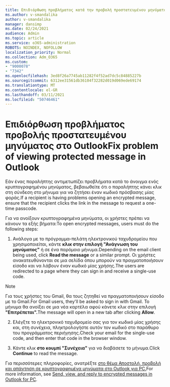 ```yaml
---
title: Επιδιόρθωση προβλήματος κατά την προβολή προστατευμένου μηνύματος στο Outlook
ms.author: v-smandalika
author: v-smandalika
manager: dansimp
ms.date: 02/24/2021
audience: Admin
ms.topic: article
ms.service: o365-administration
ROBOTS: NOINDEX, NOFOLLOW
localization_priority: Normal
ms.collection: Adm_O365
ms.custom:
- "9000078"
- "7342"
ms.openlocfilehash: 3ed8f26a7745ab11282f4f52ad7dc5c84885227b
ms.sourcegitcommit: 6312ee31561db36104f32282d019d069ede69174
ms.translationtype: MT
ms.contentlocale: el-GR
ms.lasthandoff: 03/11/2021
ms.locfileid: "50746461"
---
```

# <a name="fix-problem-of-viewing-protected-message-in-outlook"></a><span data-ttu-id="83ecb-102">Επιδιόρθωση προβλήματος προβολής προστατευμένου μηνύματος στο Outlook</span><span class="sxs-lookup"><span data-stu-id="83ecb-102">Fix problem of viewing protected message in Outlook</span></span>

<span data-ttu-id="83ecb-103">Εάν ένας παραλήπτης αντιμετωπίζει προβλήματα κατά το άνοιγμα ενός κρυπτογραφημένου μηνύματος, βεβαιωθείτε ότι ο παραλήπτης κάνει κλικ στη σύνδεση στο μήνυμα για να ζητήσει έναν κωδικό πρόσβασης μίας φοράς.</span><span class="sxs-lookup"><span data-stu-id="83ecb-103">If a recipient is having problems opening an encrypted message, ensure that the recipient clicks the link in the message to request a one-time passcode.</span></span>

<span data-ttu-id="83ecb-104">Για να ανοίξουν κρυπτογραφημένα μηνύματα, οι χρήστες πρέπει να κάνουν τα εξής βήματα:</span><span class="sxs-lookup"><span data-stu-id="83ecb-104">To open encrypted messages, users must do the following steps:</span></span>

1. <span data-ttu-id="83ecb-105">Ανάλογα με το πρόγραμμα-πελάτη ηλεκτρονικού ταχυδρομείου που χρησιμοποιείται, κάντε **κλικ στην επιλογή "Ανάγνωση του μηνύματος"** ή σε ένα παρόμοιο μήνυμα.</span><span class="sxs-lookup"><span data-stu-id="83ecb-105">Depending on the email client being used, click **Read the message** or a similar prompt.</span></span> <span data-ttu-id="83ecb-106">Οι χρήστες ανακατευθύνονται σε μια σελίδα όπου μπορούν να πραγματοποιήσουν είσοδο και να λάβουν έναν κωδικό μίας χρήσης.</span><span class="sxs-lookup"><span data-stu-id="83ecb-106">The users are redirected to a page where they can sign in and receive a single-use code.</span></span>

> [!NOTE]
> <span data-ttu-id="83ecb-107">Για τους χρήστες του Gmail, θα τους ζητηθεί να πραγματοποιήσουν είσοδο με το Gmail.</span><span class="sxs-lookup"><span data-stu-id="83ecb-107">For Gmail users, they'll be asked to sign in with Gmail.</span></span> <span data-ttu-id="83ecb-108">Το μήνυμα θα ανοίξει σε μια νέα καρτέλα αφού κάνετε κλικ στην επιλογή **"Επιτρέπεται".**</span><span class="sxs-lookup"><span data-stu-id="83ecb-108">The message will open in a new tab after clicking **Allow**.</span></span>

2. <span data-ttu-id="83ecb-109">Ελέγξτε το ηλεκτρονικό ταχυδρομείο σας για τον κωδικό μίας χρήσης και, στη συνέχεια, πληκτρολογήστε αυτόν τον κωδικό στο παράθυρο του προγράμματος περιήγησης.</span><span class="sxs-lookup"><span data-stu-id="83ecb-109">Check your email for the single-use code, and then enter that code in the browser window.</span></span>

3. <span data-ttu-id="83ecb-110">Κάντε κλικ **στο κουμπί "Συνέχεια"** για να διαβάσετε το μήνυμα.</span><span class="sxs-lookup"><span data-stu-id="83ecb-110">Click **Continue** to read the message.</span></span>

<span data-ttu-id="83ecb-111">Για περισσότερες πληροφορίες, ανατρέξτε [στο θέμα Αποστολή, προβολή και απάντηση σε κρυπτογραφημένα μηνύματα στο Outlook για PC.](https://support.microsoft.com/topic/send-view-and-reply-to-encrypted-messages-in-outlook-for-pc-eaa43495-9bbb-4fca-922a-df90dee51980)</span><span class="sxs-lookup"><span data-stu-id="83ecb-111">For more information, see [Send, view, and reply to encrypted messages in Outlook for PC](https://support.microsoft.com/topic/send-view-and-reply-to-encrypted-messages-in-outlook-for-pc-eaa43495-9bbb-4fca-922a-df90dee51980).</span></span>


